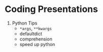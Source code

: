 # Coding Presentations

1. Python Tips
	* `*args`, `**kwargs`
	* defaultdict
	* comprehension
	* speed up python

